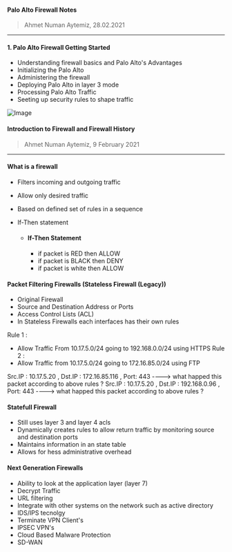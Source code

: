 #### Palo Alto Firewall Notes

> Ahmet Numan Aytemiz, 28.02.2021

---

#### 1. Palo Alto Firewall Getting Started

- Understanding firewall basics and Palo Alto's Advantages
- Initializing the Palo Alto
- Administering the firewall
- Deploying Palo Alto in layer 3 mode
- Processing Palo Alto Traffic
- Seeting up security rules to shape traffic

![Image](/img/palo_lab.png)


#### Introduction to Firewall and Firewall History

> Ahmet Numan Aytemiz, 9 February 2021

---

#### What is a firewall

- Filters incoming and outgoing traffic
- Allow only desired traffic
- Based on defined set of rules in a sequence
- If-Then statement

  - #### If-Then Statement

      - if packet is RED then ALLOW
      - if packet is BLACK then DENY
      - if packet is white then ALLOW  

#### Packet Filtering Firewalls (Stateless Firewall (Legacy))

- Original Firewall 
- Source and Destination Address or Ports
- Access Control Lists (ACL)
- In Stateless Firewalls each interfaces has their own rules

Rule 1 :
   - Allow Traffic From 10.17.5.0/24 going to 192.168.0.0/24 using HTTPS
Rule 2 : 
   - Allow Traffic from 10.17.5.0/24 going to 172.16.85.0/24 using FTP

Src.IP : 10.17.5.20 , Dst.IP : 172.16.85.116 , Port: 443 ----> what happed this packet according to above rules ?
Src.IP : 10.17.5.20 , Dst.IP : 192.168.0.96 , Port: 443 ----> what happed this packet according to above rules ?

#### Statefull Firewall 

- Still uses layer 3 and layer 4 acls
- Dynamically creates rules to allow return traffic by monitoring source and destination ports
- Maintains information in an state table
- Allows for hess administrative overhead

#### Next Generation Firewalls

- Ability to look at the application layer (layer 7)
- Decrypt Traffic
- URL filtering
- Integrate with other systems on the network such as active directory
- IDS/IPS tecnolgy
- Terminate VPN Client's
- IPSEC VPN's
- Cloud Based Malware Protection
- SD-WAN





